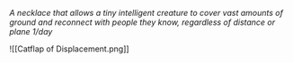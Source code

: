*A necklace that allows a tiny intelligent creature to cover vast amounts of ground and reconnect with people they know, regardless of distance or plane 1/day*

![[Catflap of Displacement.png]]